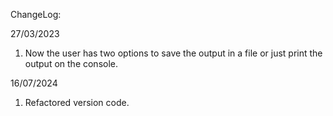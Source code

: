 ChangeLog:

27/03/2023
1) Now the user has two options to save the output in a file or just print the output on the console.

16/07/2024
1) Refactored version code.
